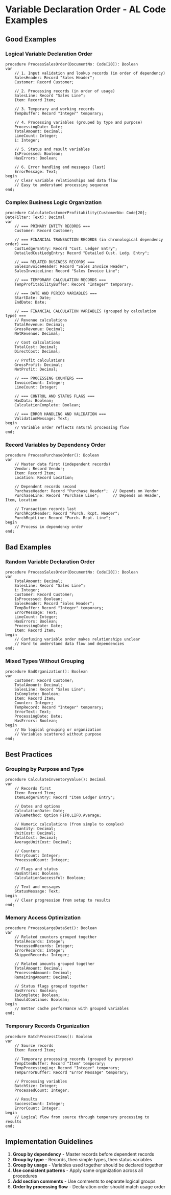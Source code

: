 # Variable Declaration Order - AL Code Examples

## Good Examples

### Logical Variable Declaration Order
```al
procedure ProcessSalesOrder(DocumentNo: Code[20]): Boolean
var
    // 1. Input validation and lookup records (in order of dependency)
    SalesHeader: Record "Sales Header";
    Customer: Record Customer;

    // 2. Processing records (in order of usage)
    SalesLine: Record "Sales Line";
    Item: Record Item;

    // 3. Temporary and working records
    TempBuffer: Record "Integer" temporary;

    // 4. Processing variables (grouped by type and purpose)
    ProcessingDate: Date;
    TotalAmount: Decimal;
    LineCount: Integer;
    i: Integer;

    // 5. Status and result variables
    IsProcessed: Boolean;
    HasErrors: Boolean;

    // 6. Error handling and messages (last)
    ErrorMessage: Text;
begin
    // Clear variable relationships and data flow
    // Easy to understand processing sequence
end;
```

### Complex Business Logic Organization
```al
procedure CalculateCustomerProfitability(CustomerNo: Code[20]; DateFilter: Text): Decimal
var
    // === PRIMARY ENTITY RECORDS ===
    Customer: Record Customer;

    // === FINANCIAL TRANSACTION RECORDS (in chronological dependency order) ===
    CustLedgerEntry: Record "Cust. Ledger Entry";
    DetailedCustLedgEntry: Record "Detailed Cust. Ledg. Entry";

    // === RELATED BUSINESS RECORDS ===
    SalesInvoiceHeader: Record "Sales Invoice Header";
    SalesInvoiceLine: Record "Sales Invoice Line";

    // === TEMPORARY CALCULATION RECORDS ===
    TempProfitabilityBuffer: Record "Integer" temporary;

    // === DATE AND PERIOD VARIABLES ===
    StartDate: Date;
    EndDate: Date;

    // === FINANCIAL CALCULATION VARIABLES (grouped by calculation type) ===
    // Revenue calculations
    TotalRevenue: Decimal;
    GrossRevenue: Decimal;
    NetRevenue: Decimal;

    // Cost calculations
    TotalCost: Decimal;
    DirectCost: Decimal;

    // Profit calculations
    GrossProfit: Decimal;
    NetProfit: Decimal;

    // === PROCESSING COUNTERS ===
    InvoiceCount: Integer;
    LineCount: Integer;

    // === CONTROL AND STATUS FLAGS ===
    HasData: Boolean;
    CalculationComplete: Boolean;

    // === ERROR HANDLING AND VALIDATION ===
    ValidationMessage: Text;
begin
    // Variable order reflects natural processing flow
end;
```

### Record Variables by Dependency Order
```al
procedure ProcessPurchaseOrder(): Boolean
var
    // Master data first (independent records)
    Vendor: Record Vendor;
    Item: Record Item;
    Location: Record Location;

    // Dependent records second
    PurchaseHeader: Record "Purchase Header";  // Depends on Vendor
    PurchaseLine: Record "Purchase Line";      // Depends on Header, Item, Location

    // Transaction records last
    PurchRcptHeader: Record "Purch. Rcpt. Header";
    PurchRcptLine: Record "Purch. Rcpt. Line";
begin
    // Process in dependency order
end;
```

## Bad Examples

### Random Variable Declaration Order
```al
procedure ProcessSalesOrder(DocumentNo: Code[20]): Boolean
var
    TotalAmount: Decimal;
    SalesLine: Record "Sales Line";
    i: Integer;
    Customer: Record Customer;
    IsProcessed: Boolean;
    SalesHeader: Record "Sales Header";
    TempBuffer: Record "Integer" temporary;
    ErrorMessage: Text;
    LineCount: Integer;
    HasErrors: Boolean;
    ProcessingDate: Date;
    Item: Record Item;
begin
    // Confusing variable order makes relationships unclear
    // Hard to understand data flow and dependencies
end;
```

### Mixed Types Without Grouping
```al
procedure BadOrganization(): Boolean
var
    Customer: Record Customer;
    TotalAmount: Decimal;
    SalesLine: Record "Sales Line";
    IsComplete: Boolean;
    Item: Record Item;
    Counter: Integer;
    TempRecord: Record "Integer" temporary;
    ErrorText: Text;
    ProcessingDate: Date;
    HasErrors: Boolean;
begin
    // No logical grouping or organization
    // Variables scattered without purpose
end;
```

## Best Practices

### Grouping by Purpose and Type
```al
procedure CalculateInventoryValue(): Decimal
var
    // Records first
    Item: Record Item;
    ItemLedgerEntry: Record "Item Ledger Entry";

    // Dates and options
    CalculationDate: Date;
    ValueMethod: Option FIFO,LIFO,Average;

    // Numeric calculations (from simple to complex)
    Quantity: Decimal;
    UnitCost: Decimal;
    TotalCost: Decimal;
    AverageUnitCost: Decimal;

    // Counters
    EntryCount: Integer;
    ProcessedCount: Integer;

    // Flags and status
    HasEntries: Boolean;
    CalculationSuccessful: Boolean;

    // Text and messages
    StatusMessage: Text;
begin
    // Clear progression from setup to results
end;
```

### Memory Access Optimization
```al
procedure ProcessLargeDataSet(): Boolean
var
    // Related counters grouped together
    TotalRecords: Integer;
    ProcessedRecords: Integer;
    ErrorRecords: Integer;
    SkippedRecords: Integer;

    // Related amounts grouped together
    TotalAmount: Decimal;
    ProcessedAmount: Decimal;
    RemainingAmount: Decimal;

    // Status flags grouped together
    HasErrors: Boolean;
    IsComplete: Boolean;
    ShouldContinue: Boolean;
begin
    // Better cache performance with grouped variables
end;
```

### Temporary Records Organization
```al
procedure BatchProcessItems(): Boolean
var
    // Source records
    Item: Record Item;

    // Temporary processing records (grouped by purpose)
    TempItemBuffer: Record "Item" temporary;
    TempProcessingLog: Record "Integer" temporary;
    TempErrorBuffer: Record "Error Message" temporary;

    // Processing variables
    BatchSize: Integer;
    ProcessedCount: Integer;

    // Results
    SuccessCount: Integer;
    ErrorCount: Integer;
begin
    // Logical flow from source through temporary processing to results
end;
```

## Implementation Guidelines

1. **Group by dependency** - Master records before dependent records
2. **Group by type** - Records, then simple types, then status variables
3. **Group by usage** - Variables used together should be declared together
4. **Use consistent patterns** - Apply same organization across all procedures
5. **Add section comments** - Use comments to separate logical groups
6. **Order by processing flow** - Declaration order should match usage order
